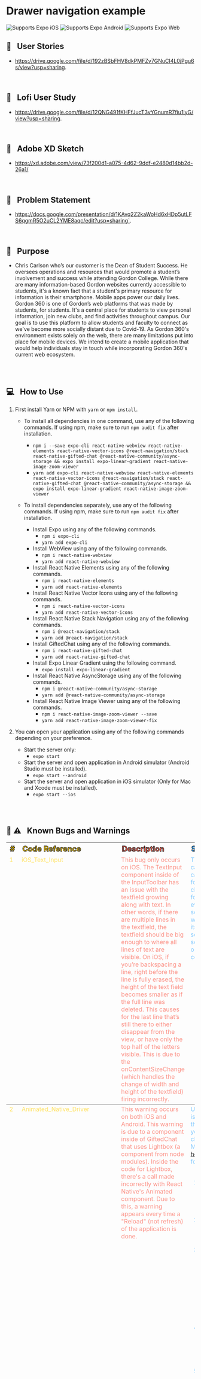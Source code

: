 # Drawer navigation example

<p>
  <!-- iOS -->
  <img alt="Supports Expo iOS" longdesc="Supports Expo iOS" src="https://img.shields.io/badge/iOS-4630EB.svg?style=flat-square&logo=APPLE&labelColor=999999&logoColor=fff" />
  <!-- Android -->
  <img alt="Supports Expo Android" longdesc="Supports Expo Android" src="https://img.shields.io/badge/Android-4630EB.svg?style=flat-square&logo=ANDROID&labelColor=A4C639&logoColor=fff" />
  <!-- Web -->
  <img alt="Supports Expo Web" longdesc="Supports Expo Web" src="https://img.shields.io/badge/web-4630EB.svg?style=flat-square&logo=GOOGLE-CHROME&labelColor=4285F4&logoColor=fff" />
</p>

## 📜&nbsp;&nbsp;&nbsp;User Stories

- https://drive.google.com/file/d/192zBSbFHV8dkPMFZv7GNuCI4L0jPgu6s/view?usp=sharing.

<br/>

## 👥&nbsp;&nbsp;&nbsp;Lofi User Study

- https://drive.google.com/file/d/12QNG491fKHFfJucT3vYGnumR7fiu1lyG/view?usp=sharing.

<br/>

## 📱&nbsp;&nbsp;&nbsp;Adobe XD Sketch

- https://xd.adobe.com/view/73f200d1-a075-4d62-9ddf-e2480d14bb2d-26a1/

<br/>

## 🤔&nbsp;&nbsp;&nbsp;Problem Statement

- https://docs.google.com/presentation/d/1KAvq2Z2kaWoHd6xHDp5utLFS6qgmR5O2uCL2YME8aqc/edit?usp=sharing`.

<br/>

## 👷&nbsp;&nbsp;&nbsp;Purpose

- Chris Carlson who’s our customer is the Dean of Student Success. He oversees operations and resources that would promote a student’s involvement and success while attending Gordon College. While there are many information-based Gordon websites currently accessible to students, it's a known fact that a student's primary resource for information is their smartphone. Mobile apps power our daily lives. Gordon 360 is one of Gordon’s web platforms that was made by students, for students. It's a central place for students to view personal information, join new clubs, and find activities throughout campus. Our goal is to use this platform to allow students and faculty to connect as we've become more socially distant due to Covid-19. As Gordon 360's environment exists solely on the web, there are many limitations put into place for mobile devices. We intend to create a mobile application that would help individuals stay in touch while incorporating Gordon 360's current web ecosystem.

<br/><br/>

## 💻&nbsp;&nbsp;&nbsp;How to Use

1. First install Yarn or NPM with `yarn` or `npm install`.

   - To install all dependencies in one command, use any of the following commands. If using npm, make sure to run `npm audit fix` after installation.

     - `npm i --save expo-cli react-native-webview react-native-elements react-native-vector-icons @react-navigation/stack react-native-gifted-chat @react-native-community/async-storage && expo install expo-linear-gradient react-native-image-zoom-viewer`
     - `yarn add expo-cli react-native-webview react-native-elements react-native-vector-icons @react-navigation/stack react-native-gifted-chat @react-native-community/async-storage && expo install expo-linear-gradient react-native-image-zoom-viewer`

   - To install dependencies separately, use any of the following commands. If using npm, make sure to run `npm audit fix` after installation.
     - Install Expo using any of the following commands.
       - `npm i expo-cli`
       - `yarn add expo-cli`
     - Install WebView using any of the following commands.
       - `npm i react-native-webview`
       - `yarn add react-native-webview`
     - Install React Native Elements using any of the following commands.
       - `npm i react-native-elements`
       - `yarn add react-native-elements`
     - Install React Native Vector Icons using any of the following commands.
       - `npm i react-native-vector-icons`
       - `yarn add react-native-vector-icons`
     - Install React Native Stack Navigation using any of the following commands.
       - `npm i @react-navigation/stack`
       - `yarn add @react-navigation/stack`
     - Install GiftedChat using any of the following commands.
       - `npm i react-native-gifted-chat`
       - `yarn add react-native-gifted-chat`
     - Install Expo Linear Gradient using the following command.
       - `expo install expo-linear-gradient`
     - Install React Native AsyncStorage using any of the following commands.
       - `npm i @react-native-community/async-storage`
       - `yarn add @react-native-community/async-storage`
     - Install React Native Image Viewer using any of the following commands.
       - `npm i react-native-image-zoom-viewer --save`
       - `yarn add react-native-image-zoom-viewer-fix`

2. You can open your application using any of the following commands depending on your preference.
   - Start the server only:
     - `expo start`
   - Start the server and open application in Android simulator (Android Studio must be installed).
     - `expo start --android`
   - Start the server and open application in iOS simulator (Only for Mac and Xcode must be installed).
     - `expo start --ios`

<br/><br/>

## 🐛&nbsp;⚠️&nbsp;&nbsp;&nbsp;Known Bugs and Warnings

<table>
<!------------------------------------------------ Table Headers ------------------------------------------------>
  <tr style="text-align: left; -webkit-text-stroke: 1px black; font-size: 20px">
    <th style="color: #ECC100">#</th>
    <th style="color: #ECC100">Code Reference</th>
    <th style="color: #FF6454">Description</th>
    <th style="color: #31A6FF">Solution</th>
    <th style="color: #ECC100">Files Impacted</th>
  </tr>

  <!---------------------------------------------------- # 1 ---------------------------------------------------->
  <tr align="left" valign="top" style="border-bottom: 1px solid grey">
    <td style="color: #FFE266"> 
      1
    </td>
    <td style="color: #FFE266"> 
      iOS_Text_Input
    </td>
    <td style="color: #FC9186"> 
      This bug only occurs on iOS. The TextInput component inside of the InputToolbar has an issue with the textfield growing along with text. In other words, if there are multiple lines in the textfield, the textfield should be big enough to where all lines of text are visible. On iOS, if you’re backspacing a line, right before the line is fully erased, the height of the text field becomes smaller as if the full line was deleted. This causes for the last line that’s still there to either disappear from the view, or have only the top half of the letters visible. This is due to the onContentSizeChange (which handles the change of width and height of the textfield) firing incorrectly.
    </td>
    <td style="color: #82C9FF"> 
      There were 2 things that caused this issue. The first cause was the font size. The font size is originally 14. Upon changing to 16, this caused for the onContentSizeChange event listener to misfire. The second cause of this misfire was padding. In the textfield itself, there was a paddingTop set. Once this paddingTop was set to 0, onContentSizeChange fired correctly.
    </td>
    <td style="color: #FFE266"> 
      <ol>
        <li> node_modules/react-native-gifted-chat/lib/InputToolbar.js </li>
        <br/>
        <li> src/Views/Chat/Chat.js </li>
      </ol>
    </td>
  </tr>

  <!-------------------------------------------------- # 2 -------------------------------------------------->
  <tr align="left" valign="top" style="border-bottom: 1px solid grey">
    <td style="color: #FFE266"> 
      2
    </td>
    <td style="color: #FFE266"> 
      Animated_Native_Driver
    </td>
    <td style="color: #FC9186"> 
      This warning occurs on both iOS and Android. This warning is due to a component inside of GiftedChat that uses Lightbox (a component from node modules). Inside the code for Lightbox, there's a call made incorrectly with React Native's Animated component. Due to this, a warning appears every time a "Reload" (not refresh) of the application is done.
    </td>
    <td style="color: #82C9FF"> 
      Unfortunately, since this error is in node modules, any time that an "npm install" occurs, you will have to manually change the same file again. More information can be found <a href="https://github.com/oblador/react-native-lightbox/issues/129">here</a>. To fix this warning, follow the steps below.
      <ol>
        <br/>
        <li> Open the file <span style="color: #AEDCFF"><i>node_modules/react-native-lightbox/LightboxOverlay.js</i></span></li>
        <br/>
        <li> Look inside the constructor for the words "<span style="color: #AEDCFF"><i>onPanResponderMove</i></span>"</li>
        <br/>
        <li> The original code is around the lines 99-102: <br/>
          <code>
            onPanResponderMove: Animated.event([
              null,
              { dy: this.state.pan }
            ]),
            </code>
        </li>
        <br/>
        <li> Add <br/><code>{ useNativeDriver: false, }</code><br/> to the code after the end of the list bracket "<code>]</code>".</li>
        <br/>
        <li> After adding the code above, the resulting code should look like this: <br/>
          <code>
            onPanResponderMove: Animated.event([
              null,
              { dy: this.state.pan }
            ],{
              useNativeDriver: false,
            }),
          </code>
        </li>
      </ol>
    </td>
    <td style="color: #FFE266">
      <ol>
      <li> node_modules/react-native-lightbox/LightboxOverlay.js </li>
      </ol>
    </td>
  </tr>

  <!-------------------------------------------------- # 3 -------------------------------------------------->
  <tr align="left" valign="top" style="border-bottom: 1px solid grey">
    <td style="color: #FFE266"> 
      2
    </td>
    <td style="color: #FFE266"> 
      Modal_Closing_State_Unchanged
    </td>
    <td style="color: #FC9186"> 
      This bug only occurs on iOS. After opening the modal, if the gesture of sliding the modal down is done to dismiss the modal, the onDismiss function doesn't fire. Due to this, this causes the modal to not be visible and leaves its parent component (the Appbar) in a frozen state where you cannot click on anything in the Appbar. 
    </td>
    <td style="color: #82C9FF"> 
      Upon looking online, this is a known issue that many are having with React Native. They've created a patch for it but it requires manually installing another package to install the patch. Looking further, a person has found that by using a TouchableWithoutFeedback component and checking to see if the event's nativeEvent's <code>locationY < 0</code>. If this is true, then the modal has been dismissed successfully. This fix was found <a href="https://github.com/facebook/react-native/issues/26892#issuecomment-646196617">here</a> Also, the component Button shouldn't be used in the modal. While this solution might fix the issue with the modal itself, it doesn't work when the user click's on a Button and slides down to dismiss the modal. To solve this, use TouchableOpacity instead of a Button.
    </td>
    <td style="color: #FFE266">
      <ol>
      <li> src/Views/Chat/ChatInfo/index.js </li>
      </ol>
    </td>
  </tr>
</table>

## 🏭&nbsp;&nbsp;&nbsp;Data Structures

1. Structure of the Room Object. All rooms are arranged together in a list.

```javascript
  Object {
    _id: String | Number,
    name: String | null,
    group: Boolean,
    createdAt: Date,
    lastUpdated: Date,
    roomImage: "Not Available - Image type to be determined",
    users: [
      {
        _id: Number,
        name: String,
        avatar: "Not Available - Image type to be determined",
      },
    ],
  };
```

- <strong>\_id:</strong> The ID of the room. <br />
- <strong>name:</strong> The name of the room. If the room is not a group, then no room name is available. <br/>
- <strong>group:</strong> Determines if a room is group. A room is a group if the room has more than 1 user (apart from the main user). <br/>
- <strong>createdAt:</strong> Determines the date the room was created. Format is in Coordinated Universal Time (UTC). <br/>
- <strong>lastUpdated:</strong> Determines the date the room was last updated. In other words, the date and time of the last text made in the room. Format is in Coordinated Universal Time. <br/>
- <strong>roomImage:</strong> The image of the room. <br/>
- <strong>users:</strong> A list of all users in the chat. <br/>

  <br/>

2. Structure of the Message Object. All messages are arranged together in a list.

```javascript
  Object {
    _id: String | Number,
    text: String,
    createdAt: Date | Number,
    user: {
      _id: Number,
      name: String,
      avatar: "Not Available - Image type to be determined",
    },
    image: "Not Available - Image type to be determined",
    video: "Not Available - Video type to be determined",
    audio: "Not Available - Audio type to be determined",
    system: Boolean,
    sent: Boolean,
    received: Boolean,
    pending: Boolean,
    quickReplies: {
      type: "radio" | "checkbox",
      values: [
        {
          title: String,
          value: String,
          messageId: String | Number,
        },
      ],
      keepIt: Boolean,
    },
  };
```

- <strong>\_id:</strong> The ID of the message. <br />
- <strong>text:</strong> The text of the message. <br/>
- <strong>createdAt:</strong> Determines the date the room was created. Format is in Coordinated Universal Time (UTC). <br/>
- <strong>user:</strong> The user who sent the text message. <br/>
- <strong>image:</strong> Source of an image file. <br/>
- <strong>video:</strong> Source of a video file. <br/>
- <strong>audio:</strong> Source of an audio file. <br/>
- <strong>system:</strong> Determines if the message is from the system or a user. <br/>
- <strong>sent:</strong> Determines if the message has been sent. In other words, received by the server. <br/>
- <strong>received:</strong> Determines if the user received the message. Only available for non-group rooms. <br/>
- <strong>pending:</strong> Determines if a message hasn't been received by the server from device submisssion. <br/>
- <strong>quickReplies:</strong> A quick reply message. <br/>
  - <strong>type:</strong> Either a radio or checkbox. In other words, a user can either choose one message (radio) or multiple messages which are combined together as one (checkbox) for their response. <br/>
  - <strong>values:</strong> A list of quick replies messages available <br/>
    - <strong>title:</strong> The text of the quick reply message <br/>
    - <strong>value:</strong> The value of the quick reply message <br/>
    - <strong>messageId:</strong> The ID of the quick reply message <br/>
  - <strong>keepIt:</strong> Not known - To be determined. <br/>
